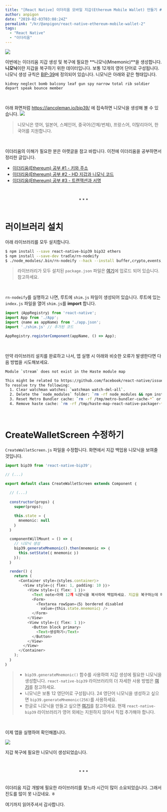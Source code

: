 ```yaml
---
title: "[React Native] 이더리움 모바일 지갑(Ethereum Mobile Wallet) 만들기 #2"
author: anpigon
date: "2019-02-03T03:08:24Z"
permalink: "/kr/@anpigon/react-native-ethereum-mobile-wallet-2"
tags:
  - "React Native"
  - "이더리움"
---
```

![](https://cdn.steemitimages.com/720x0/https://cdn.steemitimages.com/DQmTBYPHABLZoXJMWL9msssEoTsXz9LvVaK7dT49uXXGQi7/galaxy-2.png)

이번에는 이더리움 지갑 생성 및 복구에 필요한 **니모닉(Mnemonic)**을 생성합니다. **니모닉**이란 지갑을 복구하기 위한 데이터입니다. 보통 12개의 영어 단어로 구성됩니다. 니모닉 생성 규칙은 [BIP-39](https://github.com/bitcoin/bips/blob/master/bip-0039.mediawiki)에 정의되어 있습니다. 니모닉은 아래와 같은 형태입니다.

```
kidney neglect bomb balcony leaf gun spy narrow total rib soldier depart speak bounce member
```

&nbsp;

아래 화면처럼 https://iancoleman.io/bip39/ 에 접속하면 니모닉을 생성해 볼 수 있습니다. 
![](https://cdn.steemitimages.com/DQmdbgdwHxaYL7krvRFifWczCkXvXCTaE4X4EiRMKASXFCn/％E1％84％89％E1％85％B3％E1％84％8F％E1％85％B3％E1％84％85％E1％85％B5％E1％86％AB％E1％84％89％E1％85％A3％E1％86％BA％202019-02-03％2011.43.06.png)

>
> 니모닉은 영어, 일본어, 스페인어, 중국어(간체/번체), 프랑스어, 이탈리아어, 한국어를 지원합니다.

&nbsp;

이더리움의 이해가 필요한 분은 아랫글을 참고 바랍니다. 이전에 이더리움을 공부하면서 정리한 글입니다.

- [이더리움(Ethereum) 공부 #1 - 키와 주소](https://steemit.com/@anpigon/ethereum-1)
- [이더리움(Ethereum) 공부 #2 - HD 지갑과 니모닉 코드](https://steemit.com/@anpigon/ethereum-2-hd)
- [이더리움(Ethereum) 공부 #3 - 트랜잭션과 서명](https://steemit.com/busy/@anpigon/ethereum-3)

<br><center>* * *</center><br>

# 러이브러리 설치

아래 라이브러리를 모두 설치합니다.

```bash
$ npm install --save react-native-bip39 bip32 ethers
$ npm install --save-dev tradle/rn-nodeify
$ ./node_modules/.bin/rn-nodeify --hack --install buffer,crypto,events,stream,vm,process
```
>  라이브러리가 모두 설치된 `package.json` 파일은 [여기](https://github.com/anpigon/rn_ethereum_wallet/blob/b7285e0b146a2648b478b214d2589e6ccba3e53a/package.json)에 업로드 되어 있습니다. 참고하세요.

&nbsp;

`rn-nodeify`를 실행하고 나면, 루트에 `shim.js` 파일이 생성되어 있습니다. 루트에 있는 `index.js` 파일을 열어  `shim.js`를 **import** 합니다.

```jsx
import ｛AppRegistry｝ from 'react-native';
import App from './App';
import ｛name as appName｝ from './app.json';
import './shim.js' // 추가된 코드

AppRegistry.registerComponent(appName, () => App);
```

&nbsp;

만약 라이브러리 설치를 완료하고 나서, 앱 실행 시 아래와 비슷한 오류가 발생한다면 다음 방법을 시도해보세요.

```bash
Module `stream` does not exist in the Haste module map

This might be related to https://github.com/facebook/react-native/issues/4968
To resolve try the following:
  1. Clear watchman watches: `watchman watch-del-all`.
  2. Delete the `node_modules` folder: `rm -rf node_modules && npm install`.
  3. Reset Metro Bundler cache: `rm -rf /tmp/metro-bundler-cache-*` or `npm start -- --reset-cache`.
  4. Remove haste cache: `rm -rf /tmp/haste-map-react-native-packager-*`.
```

&nbsp;

# CreateWalletScreen 수정하기

`CreateWalletScreen.js` 파일을 수정합니다. 화면에서 지갑 백업용 니모닉을 보여줄 것입니다.

```jsx
import bip39 from 'react-native-bip39';

// (...)

export default class CreateWalletScreen extends Component ｛
  
  // (...)
  
  constructor(props) ｛
    super(props);

    this.state = ｛
      mnemonic: null
    ｝
  ｝
  
  componentWillMount = () => ｛
    // 니모닉 생성
    bip39.generateMnemonic().then(mnemonic => ｛
      this.setState(｛ mnemonic ｝)
    ｝);
  ｝
  
  render() ｛
    return (
      <Container style=｛styles.container｝>
        <View style=｛｛ flex: 1, padding: 10 ｝｝>
          <View style=｛｛ flex: 1 ｝｝>
            <Text note>아래 12개 니모닉을 복사하여 백업하세요. 지갑을 복구하는데 매우 중요한 데이터입니다.</Text>
            <Form>
              <Textarea rowSpan=｛5｝ bordered disabled 
                value=｛this.state.mnemonic｝ />
            </Form>
          </View>
          <View style=｛｛ flex: 1 ｝｝>
            <Button block primary>
              <Text>생성하기</Text>
            </Button>
          </View>
        </View>
      </Container>
    );
  ｝
｝
```
> * `bip39.generateMnemonic()` 함수를 사용하여 지갑 생성에 필요한 니모닉을 생성합니다. `react-native-bip39` 라이브러리의 더 자세한 사용 방법은 [여기](https://github.com/novalabio/react-native-bip39)를 참고하세요.
> * 니모닉은 보통 12 영단어로 구성됩니다. 24 영단어 니모닉을 생성하고 싶으면 `bip39.generateMnemonic(256)`를 사용하세요.
> * 한글로 니모닉을 만들고 싶으면 [여기](https://github.com/bitcoinjs/bip39/blob/master/wordlists/korean.json)를 참고하세요. 현재 `react-native-bip39` 라이브러리가 영어 외에는 지원하지 않아서 직접 추가해야 합니다.

&nbsp;

이제 앱을 실행하여 확인해봅니다.

![](https://cdn.steemitimages.com/0x600/https://cdn.steemitimages.com/DQmPKt7p6PLAfnM3Zpua5EScucHJN2LaBHACLSUew48JAt3/％E1％84％89％E1％85％B3％E1％84％8F％E1％85％B3％E1％84％85％E1％85％B5％E1％86％AB％E1％84％89％E1％85％A3％E1％86％BA％202019-02-02％2002.44.47.png)

지갑 복구에 필요한 니모닉이 생성되었습니다.

<br><center>* * *</center><br>

이더리움 지갑 개발에 필요한 라이브러리를 찾느라 시간이 많이 소요되었습니다. 그래서 진도를 많이 못 나갔네요. ㅎ

여기까지 읽어주셔서 감사합니다.